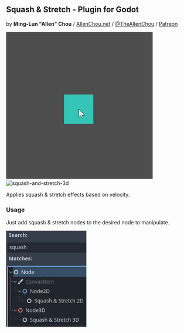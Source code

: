 ## Squash & Stretch - Plugin for Godot
by **Ming-Lun "Allen" Chou** / [AllenChou.net](http://AllenChou.net) / [@TheAllenChou](http://twitter.com/TheAllenChou) / [Patreon](https://www.patreon.com/TheAllenChou)

![squash-and-stretch-2d](/img/squash-and-stretch-2d.gif) ![squash-and-stretch-3d](/img/squash-and-stretch-3d.gif)

Applies squash & stretch effects based on velocity.

### Usage

Just add squash & stretch nodes to the desired node to manipulate.

![nodes](/img/nodes.png)
